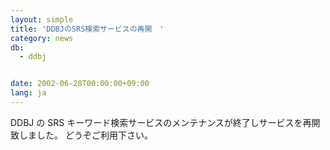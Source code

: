 ```yaml
---
layout: simple
title: 'DDBJのSRS検索サービスの再開　'
category: news
db:
  - ddbj


date: 2002-06-28T00:00:00+09:00
lang: ja
---
```


DDBJ の SRS キーワード検索サービスのメンテナンスが終了しサービスを再開致しました。 どうぞご利用下さい。
